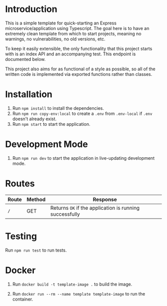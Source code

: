 # Introduction

This is a simple template for quick-starting an Express microservice/application using Typescript. The goal here is to have an extremely clean template from which to start projects, meaning no warnings, no vulnerabilities, no old versions, etc.

To keep it easily extensible, the only functionality that this project starts with is an index API and an accompanying test. This endpoint is documented below.

This project also aims for as functional of a style as possible, so all of the written code is implemented via exported functions rather than classes.

# Installation

1. Run `npm install` to install the dependencies.
2. Run `npm run copy-env:local` to create a `.env` from `.env-local` if `.env` doesn't already exist.
3. Run `npm start` to start the application.

# Development Mode

1. Run `npm run dev` to start the application in live-updating development mode.

# Routes

| Route | Method | Response |
|-------|-------|-------|
| `/` | GET | Returns `OK` if the application is running successfully |

# Testing

Run `npm run test` to run tests.

# Docker

1. Run `docker build -t template-image .` to build the image.

2. Run `docker run --rm --name template template-image` to run the container.
